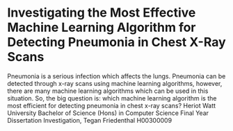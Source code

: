 # Investigating the Most Effective Machine Learning Algorithm for Detecting Pneumonia in Chest X-Ray Scans
Pneumonia is a serious infection which affects the lungs. Pneumonia can be detected through x-ray scans using machine learning algorithms, however, there are many machine learning algorithms which can be used in this situation. So, the big question is: which machine learning algorithm is the most efficient for detecting pneumonia in chest x-ray scans?
Heriot Watt University Bachelor of Science (Hons) in Computer Science Final Year Dissertation Investigation, Tegan Friedenthal H00300009
